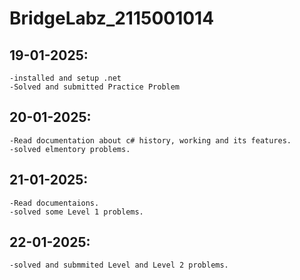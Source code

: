# BridgeLabz_2115001014

## 19-01-2025: 
    -installed and setup .net
    -Solved and submitted Practice Problem

## 20-01-2025:
    -Read documentation about c# history, working and its features.
    -solved elmentory problems.

## 21-01-2025:
    -Read documentaions.
    -solved some Level 1 problems.

## 22-01-2025:
    -solved and submmited Level and Level 2 problems.
